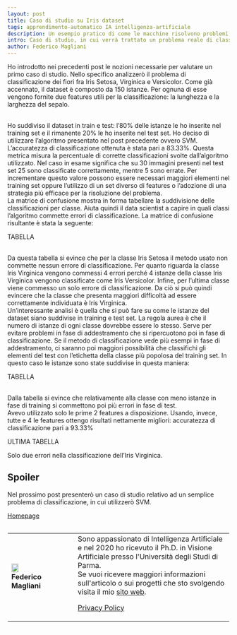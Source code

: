```yaml
---
layout: post
title: Caso di studio su Iris dataset
tags: apprendimento-automatico IA intelligenza-artificiale
description: Un esempio pratico di come le macchine risolvono problemi di classificazioni
intro: Caso di studio, in cui verrà trattato un problema reale di classificazione
author: Federico Magliani
---
```


<script async src="https://www.googletagmanager.com/gtag/js?id=G-DKE7V23TS7"></script>
<script>
  window.dataLayer = window.dataLayer || [];
  function gtag(){dataLayer.push(arguments);}
  gtag('js', new Date());

  gtag('config', 'G-DKE7V23TS7');
</script>


Ho introdotto nei precedenti post le nozioni necessarie per valutare un primo caso di studio.
Nello specifico analizzerò il problema di classificazione dei fiori fra Iris Setosa, Virginica e Versicolor. Come già accennato, il dataset è composto da 150 istanze. Per
ognuna di esse vengono fornite due features utili per la classificazione: la lunghezza e la larghezza del sepalo.

<br>
Ho suddiviso il dataset in train e test: l’80% delle istanze le ho inserite nel training set e il rimanente 20% le ho inserite nel test set.
Ho deciso di utilizzare l’algoritmo presentato nel post precedente ovvero SVM.

<br>
L’accuratezza di classificazione ottenuta è stata pari a 83.33%. Questa metrica misura la percentuale di corrette classificazioni svolte dall’algoritmo utilizzato. Nel caso in
esame significa che su 30 immagini presenti nel test set 25 sono classificate correttamente, mentre 5 sono errate. Per incrementare questo valore possono essere
necessari maggiori elementi nel training set oppure l’utilizzo di un set diverso di features o l’adozione di una strategia più efficace per la risoluzione del problema.

<br>
La matrice di confusione mostra in forma tabellare la suddivisione delle classificazioni per classe. 
Aiuta quindi il data scientist a capire in quali classi l’algoritmo commette errori di classificazione.
La matrice di confusione risultante è stata la seguente:

TABELLA

<br>
Da questa tabella si evince che per la classe Iris Setosa il metodo usato non commette nessun errore di classificazione. Per quanto riguarda la classe Iris Virginica vengono
commessi 4 errori perché 4 istanze della classe Iris Virginica vengono classificate come Iris Versicolor. Infine, per l’ultima classe viene commesso un solo errore di
classificazione. Da ciò si può quindi evincere che la classe che presenta maggiori difficoltà ad essere correttamente individuata è Iris Virginica.
<br>
Un’interessante analisi è quella che si può fare su come le istanze del dataset siano suddivise in training e test set. La regola aurea è che il numero di istanze di ogni
classe dovrebbe essere lo stesso. Serve per evitare problemi in fase di addestramento che si ripercuotono poi in fase di classificazione. Se il metodo di classificazione vede
più esempi in fase di addestramento, ci saranno poi maggiori possibilità che classifichi gli elementi del test con l’etichetta della classe più popolosa del training
set. In questo caso le istanze sono state suddivise in questa maniera:

TABELLA

<br>
Dalla tabella si evince che relativamente alla classe con meno istanze in fase di training si commettono poi più errori in fase di test.
<br>
Avevo utilizzato solo le prime 2 features a disposizione.
Usando, invece, tutte e 4 le features ottengo risultati nettamente migliori: accuratezza di classificazione pari a 93.33%

ULTIMA TABELLA

Solo due errori nella classificazione dell’Iris Virginica.

## Spoiler
Nel prossimo post presenterò un caso di studio relativo ad un semplice problema di classificazione, in cui utilizzerò SVM.

[Homepage](../../../index)
 
<div style='border:1px solid white'>
  <table><tr><td style='width:30%'><img src='http://magliani.altervista.org/images/office_round.png' style='width:35%'> 
    <br><b>Federico Magliani</b>
  <td>Sono appassionato di Intelligenza Artificiale e nel 2020 ho ricevuto il Ph.D. in Visione Artificiale presso l'Università degli Studi di Parma.
  <br>Se vuoi ricevere maggiori informazioni sull'articolo o sui progetti che sto svolgendo visita il mio <a href='http://magliani.altervista.org' target='_blank'>sito web</a>.
    
<a href="https://www.iubenda.com/privacy-policy/15191098" class="iubenda-white iubenda-noiframe iubenda-embed iubenda-noiframe " title="Privacy Policy ">Privacy Policy</a><script type="text/javascript">(function (w,d) {var loader = function () {var s = d.createElement("script"), tag = d.getElementsByTagName("script")[0]; s.src="https://cdn.iubenda.com/iubenda.js"; tag.parentNode.insertBefore(s,tag);}; if(w.addEventListener){w.addEventListener("load", loader, false);}else if(w.attachEvent){w.attachEvent("onload", loader);}else{w.onload = loader;}})(window, document);</script>

